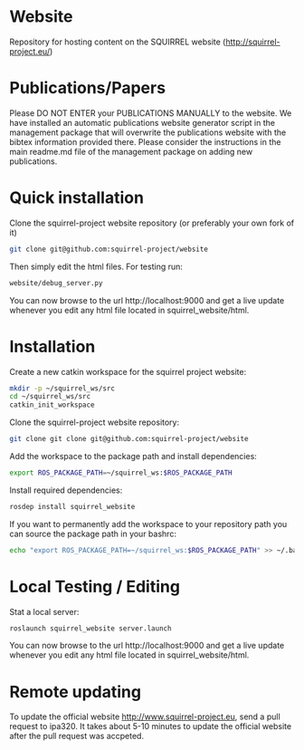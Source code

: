 Website
=======

Repository for hosting content on the SQUIRREL website (http://squirrel-project.eu/)

# Publications/Papers
Please DO NOT ENTER your PUBLICATIONS MANUALLY to the website. We have installed an automatic publications website generator script in the management package that will overwrite the publications website with the bibtex information provided there.
Please consider the instructions in the main readme.md file of the management package on adding new publications.

# Quick installation

Clone the squirrel-project website repository (or preferably your own fork of it)
```bash
git clone git@github.com:squirrel-project/website
```

Then simply edit the html files. For testing run:
```bash
website/debug_server.py
```

You can now browse to the url http://localhost:9000 and get a live update whenever you edit any html file located in squirrel_website/html.

# Installation

Create a new catkin workspace for the squirrel project website:
```bash
mkdir -p ~/squirrel_ws/src
cd ~/squirrel_ws/src
catkin_init_workspace
```

Clone the squirrel-project website repository:
```bash
git clone git clone git@github.com:squirrel-project/website
```

Add the workspace to the package path and install dependencies:
```bash
export ROS_PACKAGE_PATH=~/squirrel_ws:$ROS_PACKAGE_PATH
```

Install required dependencies:
```bash
rosdep install squirrel_website
```

If you want to permanently add the workspace to your repository path you can source the package path in your bashrc:
```bash
echo "export ROS_PACKAGE_PATH=~/squirrel_ws:$ROS_PACKAGE_PATH" >> ~/.bashrc
```


# Local Testing / Editing

Stat a local server:
```bash
roslaunch squirrel_website server.launch
```

You can now browse to the url http://localhost:9000 and get a live update whenever you edit any html file located in squirrel_website/html.


# Remote updating

To update the official website http://www.squirrel-project.eu, send a pull request to ipa320. It takes about 5-10 minutes to update the official website after the pull request was accpeted.
